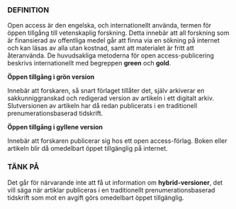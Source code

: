 ### DEFINITION  
Open access är den engelska, och internationellt använda, termen för öppen tillgång till vetenskaplig forskning. Detta innebär att all forskning som är finansierad av offentliga medel går att finna via en sökning på internet och kan läsas av alla utan kostnad, samt att materialet är fritt att återanvända. De huvudsakliga metoderna för open access-publicering beskrivs internationellt med begreppen **green** och **gold**. 

**Öppen tillgång i grön version**


Innebär att forskaren, så snart förlaget tillåter det, själv arkiverar en sakkunniggranskad och redigerad version av artikeln i ett digitalt arkiv. Slutversionen av artikeln har då redan publicerats i en traditionell prenumerationsbaserad tidskrift.

**Öppen tillgång i gyllene version**


Innebär att forskaren publicerar sig hos ett open access-förlag. Boken eller artikeln blir då omedelbart öppet tillgänglig på internet. 

### TÄNK PÅ  
Det går för närvarande inte att få ut information om **hybrid-versioner**, det vill säga när artiklar publiceras i en traditionellt prenumerationsbaserad tidskrift som mot en avgift görs omedelbart öppet tillgänglig. 